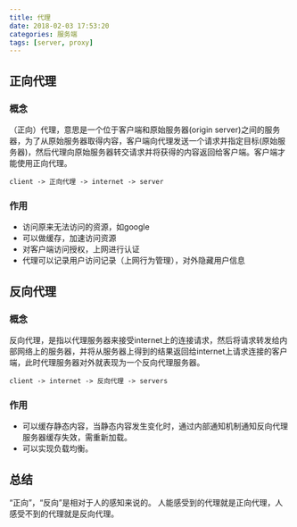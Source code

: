 ```yaml
---
title: 代理
date: 2018-02-03 17:53:20
categories: 服务端
tags: [server, proxy]
---
```


## 正向代理

### 概念

（正向）代理，意思是一个位于客户端和原始服务器(origin server)之间的服务器，为了从原始服务器取得内容，客户端向代理发送一个请求并指定目标(原始服务器)，然后代理向原始服务器转交请求并将获得的内容返回给客户端。客户端才能使用正向代理。

```
client -> 正向代理 -> internet -> server
```

### 作用

* 访问原来无法访问的资源，如google
* 可以做缓存，加速访问资源
* 对客户端访问授权，上网进行认证
* 代理可以记录用户访问记录（上网行为管理），对外隐藏用户信息

## 反向代理

### 概念

反向代理，是指以代理服务器来接受internet上的连接请求，然后将请求转发给内部网络上的服务器，并将从服务器上得到的结果返回给internet上请求连接的客户端，此时代理服务器对外就表现为一个反向代理服务器。

```
client -> internet -> 反向代理 -> servers
```

### 作用

* 可以缓存静态内容，当静态内容发生变化时，通过内部通知机制通知反向代理服务器缓存失效，需重新加载。
* 可以实现负载均衡。

## 总结

“正向”，“反向”是相对于人的感知来说的。
人能感受到的代理就是正向代理，人感受不到的代理就是反向代理。
